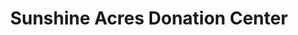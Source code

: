 ---
title: "Sunshine Acres Donation Center"
url: /mesa/sunshine-acres-donation-center/
shop: Gebrauchtwaren
---